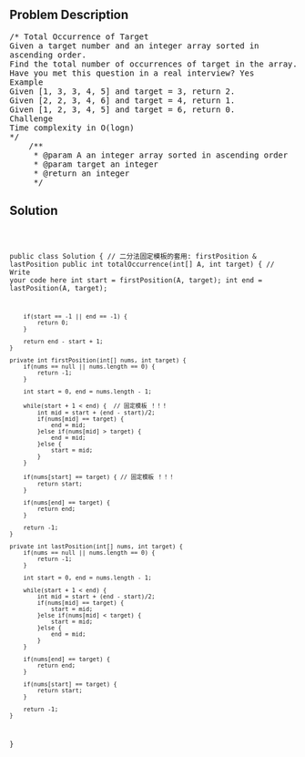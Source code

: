 <!--
<style>
  body { font-family: Arial, sans-serif; }
  .container { max-width: 100%; margin: 0 auto; padding: 10px; }
  .comment-block { max-width: 30%; background-color: #f9f9f9; padding: 10px; border-left: 5px solid #ccc; overflow-wrap: break-word; white-space: pre-wrap; }
  .code-block { background-color: #f4f4f4; padding: 10px; border: 1px solid #ddd; overflow-wrap: break-word; white-space: pre-wrap; }
</style>
-->

<div class='container'>
<h2>Problem Description</h2>
<div class='comment-block'>
<pre>
/* Total Occurrence of Target
Given a target number and an integer array sorted in
ascending order.
Find the total number of occurrences of target in the array.
Have you met this question in a real interview? Yes
Example
Given [1, 3, 3, 4, 5] and target = 3, return 2.
Given [2, 2, 3, 4, 6] and target = 4, return 1.
Given [1, 2, 3, 4, 5] and target = 6, return 0.
Challenge
Time complexity in O(logn)
*/
    /**
     * @param A an integer array sorted in ascending order
     * @param target an integer
     * @return an integer
     */
</pre>
</div>

<h2>Solution</h2>
<div class='code-block'>
<pre><code class='language-java'>

public class Solution {  // 二分法固定模板的套用: firstPosition & lastPosition
    public int totalOccurrence(int[] A, int target) {
        // Write your code here
        int start = firstPosition(A, target);
        int end = lastPosition(A, target);
        
        if(start == -1 || end == -1) {
            return 0;
        }
        
        return end - start + 1;
    }
    
    private int firstPosition(int[] nums, int target) {
        if(nums == null || nums.length == 0) {
            return -1;
        }
        
        int start = 0, end = nums.length - 1;
        
        while(start + 1 < end) {  // 固定模板 ！！！
            int mid = start + (end - start)/2; 
            if(nums[mid] == target) {
                end = mid;
            }else if(nums[mid] > target) {
                end = mid;
            }else {
                start = mid;
            }
        }
        
        if(nums[start] == target) { // 固定模板 ！！！
            return start;
        }    
        
        if(nums[end] == target) {
            return end;
        }
        
        return -1;
    }
    
    private int lastPosition(int[] nums, int target) {
        if(nums == null || nums.length == 0) {
            return -1;
        }
        
        int start = 0, end = nums.length - 1;
        
        while(start + 1 < end) {
            int mid = start + (end - start)/2;
            if(nums[mid] == target) {
                start = mid;
            }else if(nums[mid] < target) {
                start = mid;
            }else {
                end = mid;
            }
        }
        
        if(nums[end] == target) {
            return end;
        }
        
        if(nums[start] == target) {
            return start;
        }
        
        return -1;
    }
}



</code></pre>
</div>
</div>
